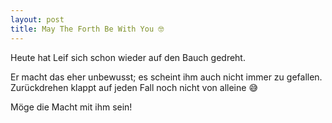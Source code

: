 ```yaml
---
layout: post
title: May The Forth Be With You 🤓
---
```


Heute hat Leif sich schon wieder auf den Bauch gedreht.

Er macht das eher unbewusst; es scheint ihm auch nicht immer zu gefallen. Zurückdrehen klappt auf jeden Fall noch nicht von alleine 😅

Möge die Macht mit ihm sein!